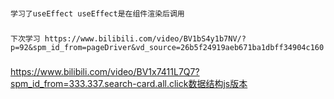 ###
    学习了useEffect useEffect是在组件渲染后调用
###
    下次学习 https://www.bilibili.com/video/BV1bS4y1b7NV/?p=92&spm_id_from=pageDriver&vd_source=26b5f24919aeb671ba1dbff34904c160
### 
https://www.bilibili.com/video/BV1x7411L7Q7?spm_id_from=333.337.search-card.all.click数据结构js版本